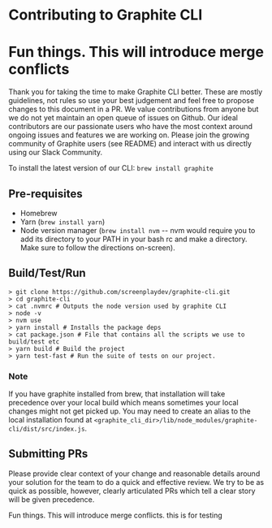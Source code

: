 
# Contributing to Graphite CLI

Fun things. This will introduce merge conflicts
=======


Thank you for taking the time to make Graphite CLI better. These are mostly guidelines, not rules so use your best judgement and feel free to propose changes to this document in a PR.
We value contributions from anyone but we do not yet maintain an open queue of issues on Github. Our ideal contributors are our passionate users who have the most context around ongoing issues and features we are working on. 
Please join the growing community of Graphite users (see README) and interact with us directly using our Slack Community.

To install the latest version of our CLI: `brew install graphite`

## Pre-requisites
- Homebrew
- Yarn (`brew install yarn`)
- Node version manager (`brew install nvm` -- nvm would require you to add its directory to your PATH in your bash rc and make a directory. Make sure to follow the directions on-screen).

## Build/Test/Run

```shell
> git clone https://github.com/screenplaydev/graphite-cli.git
> cd graphite-cli
> cat .nvmrc # Outputs the node version used by graphite CLI
> node -v
> nvm use 
> yarn install # Installs the package deps
> cat package.json # File that contains all the scripts we use to build/test etc
> yarn build # Build the project
> yarn test-fast # Run the suite of tests on our project.

```

### Note
If you have graphite installed from brew, that installation will take precedence over your local build which means sometimes your local changes might not get picked up.
You may need to create an alias to the local installation found at `<graphite_cli_dir>/lib/node_modules/graphite-cli/dist/src/index.js`.


## Submitting PRs

Please provide clear context of your change and reasonable details around your solution for the team to do a quick and effective review. We try to be as quick as possible, however, clearly articulated PRs which tell a clear story will be given precedence.



Fun things. This will introduce merge conflicts. this is for testing
